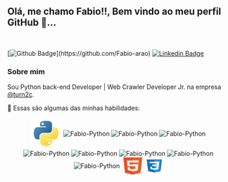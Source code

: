 
## Olá, me chamo Fabio!!, Bem vindo ao meu perfil GitHub 👋...
</br>


[![Github Badge](https://img.shields.io/badge/-Github-000?style=flat-square&logo=Github&logoColor=white&link=[https://github.com/Fabio-arao](https://github.com/Fabio-arao))](https://github.com/Fabio-arao)
[![Linkedin Badge](https://img.shields.io/badge/-LinkedIn-blue?style=flat-square&logo=Linkedin&logoColor=white&link=https://www.linkedin.com/in/fabiomarquesarao/)](https://www.linkedin.com/in/fabiomarquesarao/)


### Sobre mim
Sou Python back-end Developer | Web Crawler Developer Jr. na empresa [@turn2c](https://www.turn2c.com/).

:triangular_flag_on_post: Essas são algumas das minhas habilidades:

<div align="center"> 

<img align="center" alt="Fabio-Python" height="70" width="70" src="https://raw.githubusercontent.com/devicons/devicon/master/icons/python/python-original.svg">
<img align="center" alt="Fabio-Python" height="50" width="60" src="https://cdn.jsdelivr.net/gh/devicons/devicon/icons/django/django-plain.svg" />
<img align="center" alt="Fabio-Python" height="100" width="100" src="https://cdn.jsdelivr.net/gh/devicons/devicon/icons/flask/flask-original-wordmark.svg" />

<img align="center" alt="Fabio-Python" height="70" width="70" src="https://cdn.jsdelivr.net/gh/devicons/devicon/icons/pandas/pandas-original-wordmark.svg" />
          
<img  align="center" alt="Fabio-Python" height="50" width="50" src="https://cdn.jsdelivr.net/gh/devicons/devicon/icons/selenium/selenium-original.svg" />
          
 <img align="center" alt="Fabio-Python" height="50" width="50" src="https://icongr.am/devicon/git-original.svg?size=128&color=currentColor">
<img align="center" alt="Fabio-Python" height="50" width="50" src="https://icongr.am/devicon/javascript-original.svg?size=53&color=currentColor">
<img align="center" alt="Fabio-Python" height="50" width="60" src="https://icongr.am/devicon/mysql-original.svg?size=53&color=currentColor">
<img align="center" alt="Fabio-Python" height="30" width="40" src="https://cdn.jsdelivr.net/gh/devicons/devicon/icons/kotlin/kotlin-original.svg" />
 <img align="center" alt="Fabio-HTML" height="40" width="50" src="https://raw.githubusercontent.com/devicons/devicon/master/icons/html5/html5-original.svg">
<img align="center" alt="Fabio-CSS" height="30" width="40" src="https://raw.githubusercontent.com/devicons/devicon/master/icons/css3/css3-original.svg">
</div>
